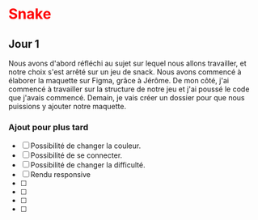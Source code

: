 #  <span style="color: red;">Snake</span>


## Jour 1

Nous avons d'abord réfléchi au sujet sur lequel nous allons travailler, et notre choix s'est arrêté sur un jeu de snack. Nous avons commencé à élaborer la maquette sur Figma, grâce à Jérôme. De mon côté, j'ai commencé à travailler sur la structure de notre jeu et j'ai poussé le code que j'avais commencé. Demain, je vais créer un dossier pour que nous puissions y ajouter notre maquette.

###  Ajout pour plus tard 

- [ ]   Possibilité de changer la couleur.
- [ ]   Possibilité de se connecter.
- [ ]   Possibilité de changer la difficulté.
- [ ]   Rendu responsive
- [ ] 
- [ ] 
- [ ] 
- [ ] 
